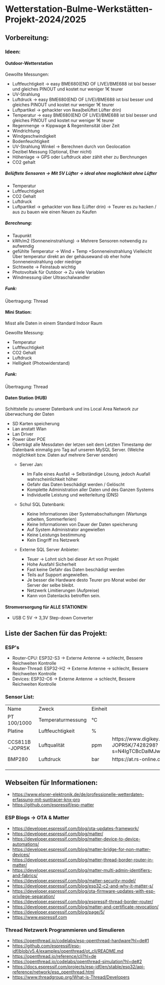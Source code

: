 # Wetterstation-Bulme-Werkstätten-Projekt-2024/2025

## Vorbereitung:
### Ideen:
#### Outdoor-Wetterstation
Gewollte Messungen:
- Luftfeuchtigkeit -> easy BME680(END OF LIVE)/BME688 ist bisl besser und gleiches PINOUT und kostet nur weniger 1€ teurer
- UV-Strahlung 
- Luftdruck -> easy BME680(END OF LIVE)/BME688 ist bisl besser und gleiches PINOUT und kostet nur weniger 1€ teurer
- Luftpartikel -> gehackter von Ikea(belüftet Lüfter drin)
- Temperatur -> easy BME680(END OF LIVE)/BME688 ist bisl besser und gleiches PINOUT und kostet nur weniger 1€ teurer
- Regenmenge -> Kippwage & Regenitensität über Zeit
- Windrichtung
- Windgeschwindigkeit
- Bodenfeuchtigkeit 
- UV-Strahlung Winkel -> Berechnen durch von Geolocation
- Dezibel Messung (Optional, Eher nicht)
- Höhenlage -> GPS oder Luftdruck aber zählt eher zu Berchnungen
- CO2 gehalt


##### Belüftete Sensoren  -> Mit 5V Lüfter -> ideal ohne moglichkeit ohne Lüfter
- Temperatur
- Luftfeuchtigkeit
- CO2 Gehalt
- Luftdruck
- Luftpartikel -> gehackter von Ikea (Lüfter drin) -> Teurer es zu hacken / aus zu bauen wie einen Neuen zu Kaufen

##### Berechnung:
- Taupunkt
- kWh/m2 (Sonneneinstrahlung) -> Mehrere Sensoren notwendig zu aufwendig
- gefühlte Temperatur -> Wind + Temp +Sonneneinstrahlung Vielleicht Über temperatur direkt an der gehäusewand ob eher hohe Sonneneinstrahlung oder niedrige 
- Sichtweite -> Feinstaub wichtig 
- Photovoltaik für Outdoor -> Zu viele Variablen
- Windmessung über Ultraschalwandler

##### Funk:
Übertragung: Thread


#### Mini Station:

Misst alle Daten in einem Standard Indoor Raum

Gewollte Messung:
- Temperatur
- Luftfeuchtigkeit
- CO2 Gehalt
- Luftdruck
- Helligkeit (Photowiderstand)

##### Funk:
Übertragung: Thread

#### Daten Station (HUB)
Schittstelle zu unserer Datenbank und ins Local Area Network zur überwachung der Daten

- SD Karten speicherung
- Lan anstatt Wlan
- Lan Driver
- Power über POE
- Überträgt alle Messdaten der letzen seit dem Letzten Timestamp der Datenbank einmalig pro Tag auf unseren MySQL Server. (Welche möglichkeit bzw. Daten auf mehrere Server senden)
    - Server Jan:
        - Im Falle eines Ausfall -> Selbständige Lösung, jedoch Auafall wahrscheinlichkeit höher
        - Gefahr das Daten beschädigt werden / Gelöscht
        - Komplette Administration aller Daten und des Ganzen Systems
        - Individuelle Leistung und weiterleitung (DNS)

    - Schul SQL Datenbank:
        - Keine Informationen über Systemabschaltungen (Wartungs arbeiten, Sommerferien)
        - Keine Informationen von Dauer der Daten speicherung
        - Auf System Administrator angewießen
        - Keine Leistungs bestimmung
        - Kein Eingriff ins Netzwerk
    
    - Externe SQL Server Anbieter:
        - Teuer -> Lohnt sich bei dieser Art von Projekt
        - Hohe Ausfahl Sicherheit
        - Fast keine Gefahr das Daten beschädigt werden
        - Teils auf Support angewießen.
        - Je besser die Hardware desto Teurer pro Monat wobei der Server der selbe bleibt.
        - Netzwerk Limitierungen (Aufpreise)
        - Kann von Datenlacks betroffen sein.

#### Stromversorgung für ALLE STATIONEN:
- USB C 5V -> 3,3V Step-down Converter

## Liste der Sachen für das Projekt:

### ESP's

- Router-CPU: ESP32-S3 -> Externe Antenne -> schlecht, Bessere Reichweiten Kontrolle
- Router-Thread: ESP32-H2 -> Externe Antenne -> schlecht, Bessere Reichweiten Kontrolle
- Devices: ESP32-C6 -> Externe Antenne -> schlecht, Bessere Reichweiten Kontrolle


### Sensor List:


<table>
 <tr height=20 style='height:15.0pt'>
  <td height=20 class=xl66 width=124 style='height:15.0pt;width:93pt'>Name</td>
  <td class=xl66 width=143 style='width:107pt'>Zweck</td>
  <td class=xl66 width=143 style='width:107pt'>Einheit</td>
  <td class=xl67 width=977 style='width:733pt'>&nbsp;</td>

 <tr height=20 style='height:15.0pt'>
  <td height=20 class=xl65 style='height:15.0pt'>PT 100/1000</td>
  <td class=xl65>Temperaturmessung</td>
  <td class=xl65>°C</td>
  <td></td>
 </tr>
 <tr height=20 style='height:15.0pt'>
  <td height=20 class=xl65 style='height:15.0pt'>Platine</td>
  <td class=xl65>Luftfeuchtigkeit</td>
  <td class=xl65>%</td>
  <td></td>
 </tr>
 <tr height=20 style='height:15.0pt'>
  <td height=20 class=xl65 style='height:15.0pt'>CCS811B-JOPR5K</td>
  <td class=xl65>Luftqualität</td>
  <td class=xl65>ppm</td>
  <td>https://www.digikey.at/de/products/detail/sciosense/CCS811B-JOPR5K/7428298?s=N4IgTCBcDaIMJwMoA4CMqBCBaAUgeQAUAlAVgGkQBdAXyA</td>
 </tr>
 <tr height=20 style='height:15.0pt'>
  <td height=20 class=xl65 style='height:15.0pt'>BMP280</td>
  <td class=xl65>Luftdruck</td>
  <td class=xl65>bar</td>
  <td>https://at.rs-online.com/web/p/drucksensor-ics/8496187</td>
 </tr>
 <tr height=20 style='height:15.0pt'>
  <td height=20 class=xl65 style='height:15.0pt'></td>
  <td class=xl65></td>
  <td class=xl65></td>
  <td></td>
 </tr>
 <tr height=0 style='display:none'>
  <td width=124 style='width:93pt'></td>
  <td width=143 style='width:107pt'></td>
  <td width=143 style='width:107pt'></td>
  <td width=977 style='width:733pt'></td>
 </tr>
</table>



## Webseiten für Informationen:

- https://www.elsner-elektronik.de/de/professionelle-wetterdaten-erfassung-mit-suntracer-knx-pro
- https://github.com/espressif/esp-matter

### ESP Blogs -> OTA & Matter

[comment]: <> (Durchschauen ob gewisse Links gelöscht werden können. Bozogen auf OTA & Matter da manche links unbrauchbar sind)

- https://developer.espressif.com/blog/ota-updates-framework/
- https://developer.espressif.com/blog/matter/
- https://developer.espressif.com/blog/matter-device-to-device-automations/
- https://developer.espressif.com/blog/matter-bridge-for-non-matter-devices/
- https://developer.espressif.com/blog/matter-thread-border-router-in-matter/
- https://developer.espressif.com/blog/matter-multi-admin-identifiers-and-fabrics/
- https://developer.espressif.com/blog/matter-security-model/
- https://developer.espressif.com/blog/esp32-c2-and-why-it-matter-s/
- https://developer.espressif.com/blog/ota-firmware-updates-with-esp-privilege-separation/
- https://developer.espressif.com/blog/espressif-thread-border-router/
- https://developer.espressif.com/blog/matter-and-certificate-revocation/
- https://developer.espressif.com/blog/page/5/
- https://www.espressif.com

### Thread Netzwerk Programmieren und Simulieren

- https://openthread.io/codelabs/esp-openthread-hardware?hl=de#1
- https://github.com/espressif/esp-idf/blob/v5.4/examples/openthread/ot_cli/README.md
- https://openthread.io/reference/cli?hl=de
- https://openthread.io/codelabs/openthread-simulation?hl=de#2
- https://docs.espressif.com/projects/esp-idf/en/stable/esp32/api-reference/network/esp_openthread.html
- https://www.threadgroup.org/What-is-Thread/Developers
